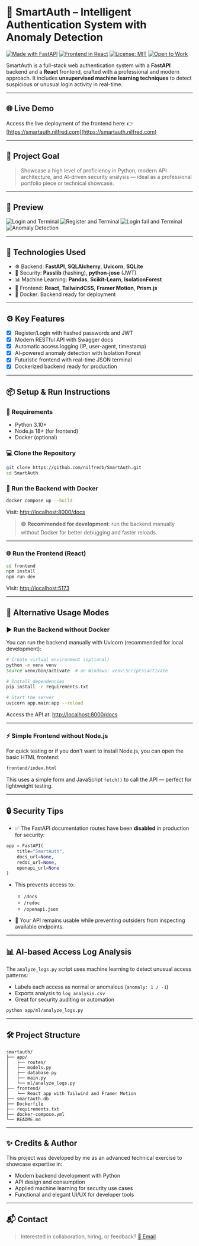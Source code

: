 
# 🚀 SmartAuth – Intelligent Authentication System with Anomaly Detection

[![Made with FastAPI](https://img.shields.io/badge/Made%20with-FastAPI-009688?style=for-the-badge&logo=fastapi&logoColor=white)](https://fastapi.tiangolo.com/)
[![Frontend in React](https://img.shields.io/badge/Frontend-React-61DAFB?style=for-the-badge&logo=react&logoColor=black)](https://reactjs.org/)
[![License: MIT](https://img.shields.io/badge/License-MIT-yellow.svg?style=for-the-badge)](https://opensource.org/licenses/MIT)
[![Open to Work](https://img.shields.io/badge/Open%20to-Work-brightgreen?style=for-the-badge&logo=linkedin&logoColor=white)](mailto:nbaez414@gmail.com)


SmartAuth is a full-stack web authentication system with a **FastAPI** backend and a **React** frontend, crafted with a professional and modern approach. It includes **unsupervised machine learning techniques** to detect suspicious or unusual login activity in real-time.

---

## 🌐 Live Demo

Access the live deployment of the frontend here:
👉 [https://smartauth.nilfred.com](https://smartauth.nilfred.com)

---

## 🧠 Project Goal

> Showcase a high level of proficiency in Python, modern API architecture, and AI-driven security analysis — ideal as a professional portfolio piece or technical showcase.

---

## 📸 Preview



![Login and Terminal](./resources/2.png)
![Register and Terminal](./resources/1.png)
![Login fail and Terminal](./resources/3.png)
![Anomaly Detection](./resources/4.png)


---

## 📂 Technologies Used

- ⚙️ Backend: **FastAPI**, **SQLAlchemy**, **Uvicorn**, **SQLite**
- 🔐 Security: **Passlib** (hashing), **python-jose** (JWT)
- 📊 Machine Learning: **Pandas**, **Scikit-Learn**, **IsolationForest**
- 🎨 Frontend: **React**, **TailwindCSS**, **Framer Motion**, **Prism.js**
- 🐳 Docker: Backend ready for deployment

---

## ⚙️ Key Features

- [x] Register/Login with hashed passwords and JWT
- [x] Modern RESTful API with Swagger docs
- [x] Automatic access logging (IP, user-agent, timestamp)
- [x] AI-powered anomaly detection with Isolation Forest
- [x] Futuristic frontend with real-time JSON terminal
- [x] Dockerized backend ready for production

---

## 📦 Setup & Run Instructions

### 🔧 Requirements

- Python 3.10+
- Node.js 18+ (for frontend)
- Docker (optional)

### 💻 Clone the Repository

```bash
git clone https://github.com/nilfredb/SmartAuth.git
cd SmartAuth
```

### 🚀 Run the Backend with Docker

```bash
docker compose up --build
```

Visit: [http://localhost:8000/docs](http://localhost:8000/docs)

> 🟢 **Recommended for development**: run the backend manually without Docker for better debugging and faster reloads.

---

### 🌐 Run the Frontend (React)

```bash
cd frontend
npm install
npm run dev
```

Visit: [http://localhost:5173](http://localhost:5173)

---

## 🧪 Alternative Usage Modes

### ▶️ Run the Backend **without Docker**

You can run the backend manually with Uvicorn (recommended for local development):

```bash
# Create virtual environment (optional)
python -m venv venv
source venv/bin/activate  # on Windows: venv\Scripts\activate

# Install dependencies
pip install -r requirements.txt

# Start the server
uvicorn app.main:app --reload
```

Access the API at: [http://localhost:8000/docs](http://localhost:8000/docs)

---

### ⚡ Simple Frontend without Node.js

For quick testing or if you don't want to install Node.js, you can open the basic HTML frontend:

```bash
frontend/index.html
```

This uses a simple form and JavaScript `fetch()` to call the API — perfect for lightweight testing.

---

## 🔒 Security Tips

- ✅ The FastAPI documentation routes have been **disabled** in production for security:

```python
app = FastAPI(
    title="SmartAuth",
    docs_url=None,
    redoc_url=None,
    openapi_url=None
)
```
- This prevents access to:
  - `/docs`
  - `/redoc`
  - `/openapi.json`

- 🔐 Your API remains usable while preventing outsiders from inspecting available endpoints.

---

## 📊 AI-based Access Log Analysis

The `analyze_logs.py` script uses machine learning to detect unusual access patterns:

- Labels each access as normal or anomalous (`anomaly: 1 / -1`)
- Exports analysis to `log_analysis.csv`
- Great for security auditing or automation

```bash
python app/ml/analyze_logs.py
```

---

## 🛠 Project Structure

```
smartauth/
├── app/
│   ├── routes/
│   ├── models.py
│   ├── database.py
│   ├── main.py
│   └── ml/analyze_logs.py
├── frontend/
│   └── React app with Tailwind and Framer Motion
├── smartauth.db
├── Dockerfile
├── requirements.txt
├── docker-compose.yml
└── README.md
```

---

## ✨ Credits & Author

This project was developed by me as an advanced technical exercise to showcase expertise in:

- Modern backend development with Python
- API design and consumption
- Applied machine learning for security use cases
- Functional and elegant UI/UX for developer tools

---

## 📬 Contact

> Interested in collaboration, hiring, or feedback?
> [📧 Email](mailto:nbaez414@gmail.com)
